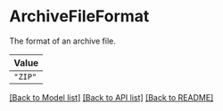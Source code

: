 # ArchiveFileFormat

The format of an archive file.


| **Value** |
| --------- |
| `"ZIP"` |


[[Back to Model list]](../../../README.md#models-v1-link) [[Back to API list]](../../../README.md#apis-v1-link) [[Back to README]](../../../README.md)
